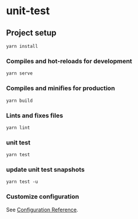 # unit-test

## Project setup
```
yarn install
```

### Compiles and hot-reloads for development
```
yarn serve
```

### Compiles and minifies for production
```
yarn build
```

### Lints and fixes files
```
yarn lint
```
### unit test
```
yarn test
```
### update unit test snapshots
```
yarn test -u
```
### Customize configuration
See [Configuration Reference](https://cli.vuejs.org/config/).
